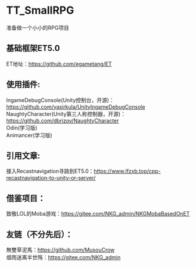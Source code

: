 # TT_SmallRPG
准备做一个小小的RPG项目

## 基础框架ET5.0
ET地址：https://github.com/egametang/ET

## 使用插件:
IngameDebugConsole(Unity控制台，开源)：https://github.com/yasirkula/UnityIngameDebugConsole  
NaughtyCharacter(Unity第三人称控制器，开源)：https://github.com/dbrizov/NaughtyCharacter  
Odin(学习版)  
Animancer(学习版)

## 引用文章:
接入Recastnavigation寻路到ET5.0：https://www.lfzxb.top/cpp-recastnavigation-to-unity-or-server/

## 借鉴项目：
致敬LOL的Moba游戏：https://gitee.com/NKG_admin/NKGMobaBasedOnET

## 友链（不分先后）：
無雙草泥馬：https://github.com/MusouCrow  
烟雨迷离半世殇：https://gitee.com/NKG_admin

